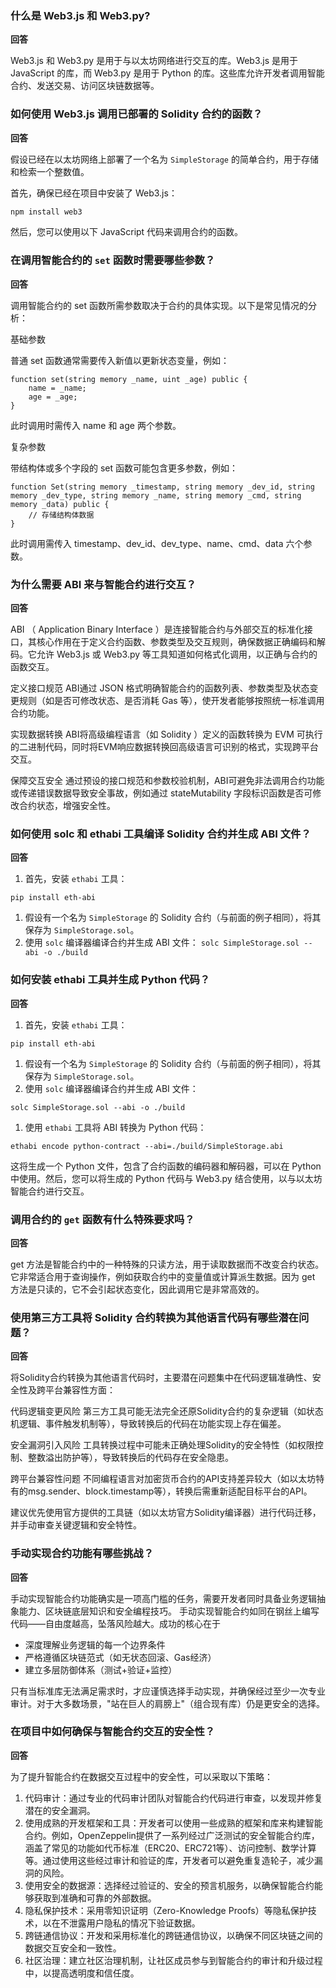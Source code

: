 ### 什么是 Web3.js 和 Web3.py?

**回答**

Web3.js 和 Web3.py 是用于与以太坊网络进行交互的库。Web3.js 是用于 JavaScript 的库，而 Web3.py 是用于 Python 的库。这些库允许开发者调用智能合约、发送交易、访问区块链数据等。

### 如何使用 Web3.js 调用已部署的 Solidity 合约的函数？

**回答**

假设已经在以太坊网络上部署了一个名为 `SimpleStorage` 的简单合约，用于存储和检索一个整数值。

首先，确保已经在项目中安装了 Web3.js：

```bash
npm install web3
```

然后，您可以使用以下 JavaScript 代码来调用合约的函数。


### 在调用智能合约的 `set` 函数时需要哪些参数？

**回答**

调用智能合约的 set 函数所需参数取决于合约的具体实现。以下是常见情况的分析：

基础参数

‌普通 set 函数‌通常需要传入新值以更新状态变量，例如：
```
function set(string memory _name, uint _age) public {
    name = _name;
    age = _age;
}
```
此时调用时需传入 name 和 age 两个参数。 

复杂参数

‌带结构体或多个字段的 set 函数‌可能包含更多参数，例如：
```
function Set(string memory _timestamp, string memory _dev_id, string memory _dev_type, string memory _name, string memory _cmd, string memory _data) public {
    // 存储结构体数据
}
```
此时调用需传入 timestamp、dev_id、dev_type、name、cmd、data 六个参数。

### 为什么需要 ABI 来与智能合约进行交互？

**回答**

ABI （ Application Binary Interface ）是连接智能合约与外部交互的标准化接口，其核心作用在于定义合约函数、参数类型及交互规则，确保数据正确编码和解码。它允许 Web3.js 或 Web3.py 等工具知道如何格式化调用，以正确与合约的函数交互。

定义接口规范
ABI通过 JSON 格式明确智能合约的函数列表、参数类型及状态变更规则（如是否可修改状态、是否消耗 Gas 等），使开发者能够按照统一标准调用合约功能。 

实现数据转换
ABI将高级编程语言（如 Solidity ）定义的函数转换为 EVM 可执行的二进制代码，同时将EVM响应数据转换回高级语言可识别的格式，实现跨平台交互。

保障交互安全
通过预设的接口规范和参数校验机制，ABI可避免非法调用合约功能或传递错误数据导致安全事故，例如通过 stateMutability 字段标识函数是否可修改合约状态，增强安全性。 

### 如何使用 solc 和 ethabi 工具编译 Solidity 合约并生成 ABI 文件？

**回答**

1. 首先，安装 `ethabi` 工具：

`pip install eth-abi`

1. 假设有一个名为 `SimpleStorage` 的 Solidity 合约（与前面的例子相同），将其保存为 `SimpleStorage.sol`。
2. 使用 `solc` 编译器编译合约并生成 ABI 文件：
`solc SimpleStorage.sol --abi -o ./build`

### 如何安装 ethabi 工具并生成 Python 代码？

**回答**

1. 首先，安装 `ethabi` 工具：

`pip install eth-abi`

1. 假设有一个名为 `SimpleStorage` 的 Solidity 合约（与前面的例子相同），将其保存为 `SimpleStorage.sol`。
2. 使用 `solc` 编译器编译合约并生成 ABI 文件：

`solc SimpleStorage.sol --abi -o ./build`

1. 使用 `ethabi` 工具将 ABI 转换为 Python 代码：

`ethabi encode python-contract --abi=./build/SimpleStorage.abi`

这将生成一个 Python 文件，包含了合约函数的编码器和解码器，可以在 Python 中使用。然后，您可以将生成的 Python 代码与 Web3.py 结合使用，以与以太坊智能合约进行交互。


### 调用合约的 `get` 函数有什么特殊要求吗？

**回答**

get 方法是智能合约中的一种特殊的只读方法，用于读取数据而不改变合约状态。它非常适合用于查询操作，例如获取合约中的变量值或计算派生数据。因为 get 方法是只读的，它不会引起状态变化，因此调用它是非常高效的。

### 使用第三方工具将 Solidity 合约转换为其他语言代码有哪些潜在问题？

**回答**

将Solidity合约转换为其他语言代码时，主要潜在问题集中在代码逻辑准确性、安全性及跨平台兼容性方面：

代码逻辑变更风险
第三方工具可能无法完全还原Solidity合约的复杂逻辑（如状态机逻辑、事件触发机制等），导致转换后的代码在功能实现上存在偏差。

安全漏洞引入风险
工具转换过程中可能未正确处理Solidity的安全特性（如权限控制、整数溢出防护等），导致转换后的代码存在安全隐患。 

跨平台兼容性问题
不同编程语言对加密货币合约的API支持差异较大（如以太坊特有的msg.sender、block.timestamp等），转换后需重新适配目标平台的API。 

建议优先使用官方提供的工具链（如以太坊官方Solidity编译器）进行代码迁移，并手动审查关键逻辑和安全特性。

### 手动实现合约功能有哪些挑战？

**回答**

手动实现智能合约功能确实是一项高门槛的任务，需要开发者同时具备业务逻辑抽象能力、区块链底层知识和安全编程技巧。
手动实现智能合约如同在钢丝上编写代码——自由度越高，坠落风险越大。成功的核心在于
- 深度理解业务逻辑的每一个边界条件
- 严格遵循区块链范式（如无状态回滚、Gas经济）
- 建立多层防御体系（测试+验证+监控）

只有当标准库无法满足需求时，才应谨慎选择手动实现，并确保经过至少一次专业审计。对于大多数场景，"站在巨人的肩膀上"（组合现有库）仍是更安全的选择。


### 在项目中如何确保与智能合约交互的安全性？

**回答**

为了提升智能合约在数据交互过程中的安全性，可以采取以下策略：
1. 代码审计：通过专业的代码审计团队对智能合约代码进行审查，以发现并修复潜在的安全漏洞。
2. 使用成熟的开发框架和工具：开发者可以使用一些成熟的框架和库来构建智能合约。例如，OpenZeppelin提供了一系列经过广泛测试的安全智能合约库，涵盖了常见的功能如代币标准（ERC20、ERC721等）、访问控制、数学计算等。通过使用这些经过审计和验证的库，开发者可以避免重复造轮子，减少漏洞的风险。
3. 使用安全的数据源：选择经过验证的、安全的预言机服务，以确保智能合约能够获取到准确和可靠的外部数据。
4. 隐私保护技术：采用零知识证明（Zero-Knowledge Proofs）等隐私保护技术，以在不泄露用户隐私的情况下验证数据。
5. 跨链通信协议：开发和采用标准化的跨链通信协议，以确保不同区块链之间的数据交互安全和一致性。
6. 社区治理：建立社区治理机制，让社区成员参与到智能合约的审计和升级过程中，以提高透明度和信任度。
